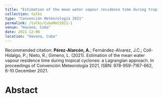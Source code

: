 ```yaml
---
title: "Estimation of the mean water vapour residence time during tropical cyclones: a Lagrangian approach"
collection: talks
type: "Convención Meteorología 2021"
permalink: /talks/CubaMet2021-1
venue: "Havana, Cuba"
date: 2021-12-06
location: "Havana, Cuba"
---
```


Recommended citation: <b>Pérez-Alarcón, A.</b>; Fernández-Alvarez, J.C.; Coll-Hidalgo, P.; Nieto, R.; Gimeno, L. (2021). Estimation of the mean 
water vapour residence time during tropical cyclones: a Lagrangian approach. In proceedings of Convención Meteorología 2021, 
ISBN: 978-959-7167-662, 6-10 December 2021.


# Abstact


